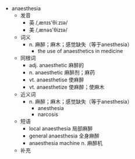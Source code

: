 - anaesthesia
  - 发音
    - 英 /,ænɪs'θiːzɪə/
    - 美 /,ænəs'θizɪə/
  - 词义
    - n. 麻醉；麻木；感觉缺失（等于anesthesia）
      - the use of anaesthetics in medicine
  - 同根词
    - adj. anaesthetic 麻醉的
    - n. anaesthetic 麻醉剂；麻药
    - vt. anaesthetise 使麻醉
    - vt. anaesthetize 使麻醉；使麻木
  - 近义词
    - n. 麻醉；麻木；感觉缺失（等于anesthesia）
      - anesthesia
      - narcosis
  - 短语
    - local anaesthesia 局部麻醉
    - general anaesthesia 全身麻醉
    - anaesthesia machine n. 麻醉机
  - 补充